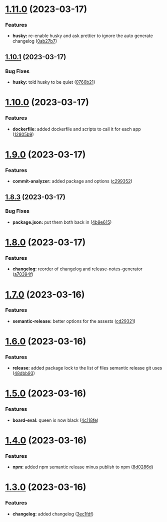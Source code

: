 # [1.11.0](https://github.com/LazyBrush/ada-mono/compare/v1.10.1...v1.11.0) (2023-03-17)


### Features

* **husky:** re-enable husky and ask prettier to ignore the auto generate changelog ([0ab27b7](https://github.com/LazyBrush/ada-mono/commit/0ab27b76828791f5363113abfe6311c38fec8a8f))

## [1.10.1](https://github.com/LazyBrush/ada-mono/compare/v1.10.0...v1.10.1) (2023-03-17)

### Bug Fixes

- **husky:** told husky to be quiet ([0766b21](https://github.com/LazyBrush/ada-mono/commit/0766b2192a37d9067f26a13a4ec862f7c7305ae7))

# [1.10.0](https://github.com/LazyBrush/ada-mono/compare/v1.9.0...v1.10.0) (2023-03-17)

### Features

- **dockerfile:** added dockerfile and scripts to call it for each app ([12805b9](https://github.com/LazyBrush/ada-mono/commit/12805b92c666732c03452273868aa67c761d461d))

# [1.9.0](https://github.com/LazyBrush/ada-mono/compare/v1.8.3...v1.9.0) (2023-03-17)

### Features

- **commit-analyzer:** added package and options ([c299352](https://github.com/LazyBrush/ada-mono/commit/c2993521190b4e7a84f4fffa17f9e3e1368c2537))

## [1.8.3](https://github.com/LazyBrush/ada-mono/compare/v1.8.2...v1.8.3) (2023-03-17)

### Bug Fixes

- **package.json:** put them both back in ([4b9e615](https://github.com/LazyBrush/ada-mono/commit/4b9e61568004f802a567749bd4e6bf9e77ef1ad4))

# [1.8.0](https://github.com/LazyBrush/ada-mono/compare/v1.7.0...v1.8.0) (2023-03-17)

### Features

- **changelog:** reorder of changelog and release-notes-generator ([a70394f](https://github.com/LazyBrush/ada-mono/commit/a70394fb32f8e5e91e0827012b1b1f19803e6732))

# [1.7.0](https://github.com/LazyBrush/ada-mono/compare/v1.6.0...v1.7.0) (2023-03-16)

### Features

- **semantic-release:** better options for the assests ([cd29321](https://github.com/LazyBrush/ada-mono/commit/cd29321562162cf7dcdeed200098c22e776e48dc))

# [1.6.0](https://github.com/LazyBrush/ada-mono/compare/v1.5.0...v1.6.0) (2023-03-16)

### Features

- **release:** added package lock to the list of files semantic release git uses ([48dbb93](https://github.com/LazyBrush/ada-mono/commit/48dbb936cfdc823e8a14087fd9771e182cae1464))

# [1.5.0](https://github.com/LazyBrush/ada-mono/compare/v1.4.0...v1.5.0) (2023-03-16)

### Features

- **board-eval:** queen is now black ([4c118fe](https://github.com/LazyBrush/ada-mono/commit/4c118fe6a4e730ff77d78997af05fc26422f1bb7))

# [1.4.0](https://github.com/LazyBrush/ada-mono/compare/v1.3.0...v1.4.0) (2023-03-16)

### Features

- **npm:** added npm semantic release minus publish to npm ([8d0286d](https://github.com/LazyBrush/ada-mono/commit/8d0286ddd644e7e0924a1a211166b35a0ded11a9))

# [1.3.0](https://github.com/LazyBrush/ada-mono/compare/v1.2.0...v1.3.0) (2023-03-16)

### Features

- **changelog:** added changelog ([3ec1fdf](https://github.com/LazyBrush/ada-mono/commit/3ec1fdf63ad652753e9e5b618109d38bb040052b))
